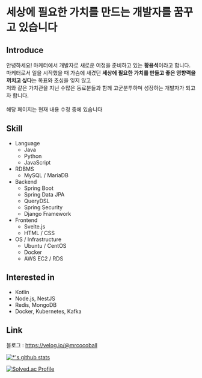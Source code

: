 # 세상에 필요한 가치를 만드는 개발자를 꿈꾸고 있습니다 <br>
## Introduce
안녕하세요! 마케터에서 개발자로 새로운 여정을 준비하고 있는 **황용석**이라고 합니다. <br>
마케터로서 일을 시작했을 때 가슴에 새겼던 **세상에 필요한 가치를 만들고 좋은 영향력을 끼치고 싶다**는 목표와 초심을 잊지 않고 <br>
저와 같은 가치관을 지닌 수많은 동료분들과 함께 고군분투하며 성장하는 개발자가 되고자 합니다. <br>
<br>
해당 페이지는 현재 내용 수정 중에 있습니다 <br>

## Skill
- Language
  - Java
  - Python
  - JavaScript
- RDBMS
  - MySQL / MariaDB
- Backend
  - Spring Boot
  - Spring Data JPA
  - QueryDSL
  - Spring Security
  - Django Framework
- Frontend
  - Svelte.js
  - HTML / CSS
- OS / Infrastructure
  - Ubuntu / CentOS
  - Docker
  - AWS EC2 / RDS

## Interested in
- Kotlin  
- Node.js, NestJS  
- Redis, MongoDB  
- Docker, Kubernetes, Kafka  

## Link
블로그 : https://velog.io/@mrcocoball

[![*'s github stats](https://github-readme-stats.vercel.app/api?username=mrcocoball)](https://github.com/mrcocoball)
  
[![Solved.ac Profile](http://mazassumnida.wtf/api/generate_badge?boj=mrcocoball)](https://solved.ac/mrcocoball)
